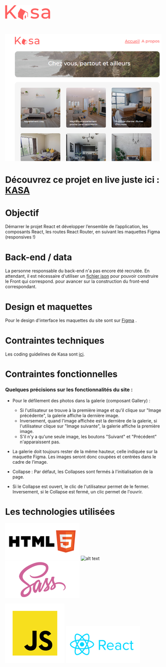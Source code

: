 
# ![alt text](public/images/logo.png)
#
![alt text](public/images/kasa_home.png)

# Découvrez ce projet en live juste ici : [KASA](https://elhabibibaline.github.io/IbalineElhabib_7_101020224/)

# Objectif
Démarrer le projet React et développer l’ensemble de l’application, les composants React, les routes React Router, en suivant les maquettes Figma (responsives !) 


# Back-end / data
La personne responsable du back-end n'a pas encore été recrutée. En attendant, il est nécessaire d'utiliser un [fichier json](https://s3-eu-west-1.amazonaws.com/course.oc-static.com/projects/Front-End+V2/P9+React+1/logements.json) pour pouvoir construire le Front qui correspond. pour avancer sur la construction du front-end correspondant. 

# Design et maquettes
Pour le design d'interface les maquettes du site sont sur [Figma](https://www.figma.com/design/bAnXDNqRKCRRP8mY2gcb5p/ARCHIVE-UI-Design-Kasa-FR?node-id=3-0) .

# Contraintes techniques 
Les coding guidelines de Kasa sont [ici](https://course.oc-static.com/projects/Front-End+V2/P9+React+1/Coding+guidelines+Kasa+FR.pdf). 

# Contraintes fonctionnelles
### Quelques précisions sur les fonctionnalités du site :

* Pour le défilement des photos dans la galerie (composant Gallery) :
  - Si l'utilisateur se trouve à la première image et qu'il clique sur "Image précédente", la galerie affiche la dernière image. 
  - Inversement, quand l'image affichée est la dernière de la galerie, si l'utilisateur clique sur "Image suivante", la galerie affiche la première image. 
  - S'il n'y a qu'une seule image, les boutons "Suivant" et "Précédent" n'apparaissent pas.

* La galerie doit toujours rester de la même hauteur, celle indiquée sur la maquette Figma. Les images seront donc coupées et centrées dans le cadre de l’image.

* Collapse : Par défaut, les Collapses sont fermés à l'initialisation de la page. 
* Si le Collapse est ouvert, le clic de l'utilisateur permet de le fermer.
Inversement, si le Collapse est fermé, un clic permet de l'ouvrir.

# Les technologies utilisées
![alt text](public/images/html5.svg)
![alt text](<public/images/css-3 (1).png>)
![alt text](public/images/sass.svg)

![alt text](public/images/javascript.svg)
![alt text](public/images/react.svg)








